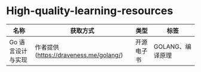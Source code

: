 # High-quality-learning-resources

| 名称  | 获取方式 | 类型 | 标签 |
| --- | --- | --- | --- |
| Go 语言设计与实现 | 作者提供(https://draveness.me/golang/) | 开源电子书 | GOLANG、编译原理 |

